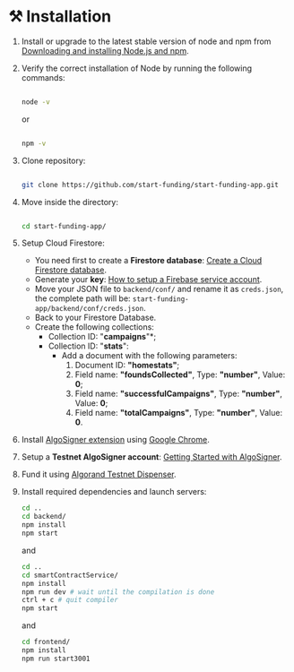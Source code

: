 # ⚒ Installation

1. Install or upgrade to the latest stable version of node and npm from [Downloading and installing Node.js and npm](https://docs.npmjs.com/downloading-and-installing-node-js-and-npm).

2. Verify the correct installation of Node by running the following commands:

    ```bash

    node -v

    ```

    or

    ```bash

    npm -v

    ```

3. Clone repository:

    ```bash

    git clone https://github.com/start-funding/start-funding-app.git

    ```
4. Move inside the directory:
	```bash

    cd start-funding-app/

    ```
5. Setup Cloud Firestore:
	- You need first to create a **Firestore database**: [Create a Cloud Firestore database](https://firebase.google.com/docs/firestore/quickstart#create).
	- Generate your **key**: [How to setup a Firebase service account](https://sharma-vikashkr.medium.com/firebase-how-to-setup-a-firebase-service-account-836a70bb6646).
	- Move your JSON file to `backend/conf/` and rename it as `creds.json`, the complete path will be: `start-funding-app/backend/conf/creds.json`.
	- Back to your Firestore Database.
	- Create the following collections:
		- Collection ID: "**campaigns**"*;
		- Collection ID: "**stats**":
			- Add a document with the following parameters:
				1. Document ID: **"homestats"**;
				2. Field name: **"foundsCollected"**, Type: **"number"**, Value: **0**;
				3. Field name: **"successfulCampaigns"**, Type: **"number"**, Value: **0**;
				4. Field name: **"totalCampaigns"**, Type: **"number"**, Value: **0**.
6. Install [AlgoSigner extension](https://chrome.google.com/webstore/detail/algosigner/kmmolakhbgdlpkjkcjkebenjheonagdm) using [Google Chrome](https://www.google.com/intl/it_it/chrome/).

7. Setup a **Testnet AlgoSigner account**: [Getting Started with AlgoSigner](https://www.youtube.com/watch?v=tG-xzG8r770).

9. Fund it using [Algorand Testnet Dispenser](https://testnet.algoexplorer.io/dispenser).

10. Install required dependencies and launch servers:
    ```bash
    cd ..
    cd backend/
    npm install
    npm start
    ```
    
      and

    ```bash
    cd ..
    cd smartContractService/
    npm install
    npm run dev # wait until the compilation is done
    ctrl + c # quit compiler 
    npm start
    ```
      and
    ```bash
    cd frontend/
    npm install
    npm run start3001
    ```
